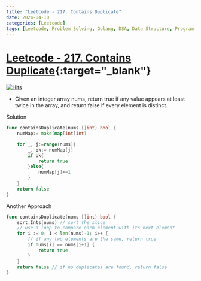 ```yaml
---
title: "Leetcode - 217. Contains Duplicate"
date: 2024-04-10
categories: [Leetcode]
tags: [Leetcode, Problem Solving, Golang, DSA, Data Structure, Programming, Algorithm, Array, Hash Table, Sorting]
---
```


# [Leetcode - 217. Contains Duplicate](https://leetcode.com/problems/contains-duplicate/description/){:target="_blank"}
[![Hits](https://hits.sh/mokhlesurr031.github.io/posts/leetcode-contains-duplicate.svg)](https://hits.sh/mokhlesurr031.github.io/posts/leetcode-contains-duplicate/)

- Given an integer array nums, return true if any value appears at least twice in the array, and return false if every element is distinct.

Solution
```go
func containsDuplicate(nums []int) bool {
    numMap:= make(map[int]int)

    for _, j:=range(nums){
        _, ok:= numMap[j]
        if ok{
            return true
        }else{
            numMap[j]+=1
        }
    }
    return false
}
```


Another Approach 

```go
func containsDuplicate(nums []int) bool {
    sort.Ints(nums) // sort the slice
    // use a loop to compare each element with its next element
    for i := 0; i < len(nums)-1; i++ {
        // if any two elements are the same, return true
        if nums[i] == nums[i+1] {
            return true
        }
    }
    return false // if no duplicates are found, return false
}
```
